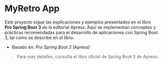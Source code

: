 # MyRetro App

Este proyecto sigue las explicaciones y ejemplos presentados en el libro **Pro Spring Boot 3** de la editorial Apress. Aquí se implementan conceptos y prácticas recomendadas para el desarrollo de aplicaciones con Spring Boot 3, tal como se describe en el libro.


- Basado en: *Pro Spring Boot 3* (Apress)

> Para más detalles, consulta el libro oficial de Spring Boot 3 de Apress.
